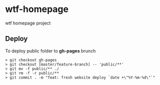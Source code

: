 # wtf-homepage

wtf homepage project

## Deploy

To deploy public folder to **gh-pages** brunch

```git
> git checkout gh-pages
> git checkout [master/feature-branch] -- 'public/**'
> git mv -f public/** ./
> git rm -f -r public/**
> git commit . -m "feat: fresh website deploy `date +\"%Y-%m-%d\"`"
```
